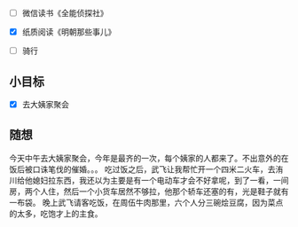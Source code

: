 - [ ] 微信读书《全能侦探社》
- [x] 纸质阅读《明朝那些事儿》
- [ ] 骑行


## 小目标
- [x] 去大姨家聚会

## 随想
今天中午去大姨家聚会，今年是最齐的一次，每个姨家的人都来了。不出意外的在饭后被口诛笔伐的催婚。。。
吃过饭之后，武飞让我帮忙开一个四米二火车，去洧川给他媳妇拉东西，我还以为主要是有一个电动车才会不好拿呢，到了一看，一间房，两个人住，然后一个小货车居然不够拉，他那个轿车还塞的有，光是鞋子就有一布袋。
晚上武飞请客吃饭，在周伍牛肉那里，六个人分三碗烩豆腐，因为菜点的太多，吃饱才上的主食。